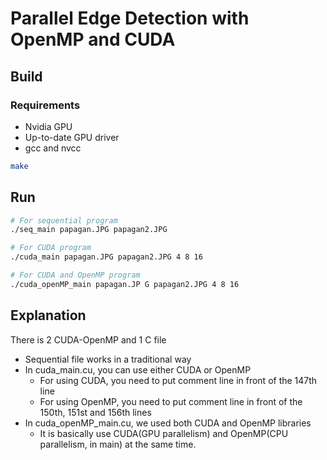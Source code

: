 # Parallel Edge Detection with OpenMP and CUDA

## Build

### Requirements
- Nvidia GPU
- Up-to-date GPU driver
- gcc and nvcc
```sh	
make
```

## Run
```sh
# For sequential program
./seq_main papagan.JPG papagan2.JPG
```
```sh
# For CUDA program
./cuda_main papagan.JPG papagan2.JPG 4 8 16
```
```sh
# For CUDA and OpenMP program
./cuda_openMP_main papagan.JP G papagan2.JPG 4 8 16
```

## Explanation
There is 2 CUDA-OpenMP and 1 C file

- Sequential file works in a traditional way
- In cuda_main.cu, you can use either CUDA or OpenMP
    - For using CUDA, you need to put comment line in front of the 147th line
    - For using OpenMP, you need to put comment line in front of the 150th, 151st and 156th lines
- In cuda_openMP_main.cu, we used both CUDA and OpenMP libraries
    - It is basically use CUDA(GPU parallelism) and OpenMP(CPU parallelism, in main) at the same time.
